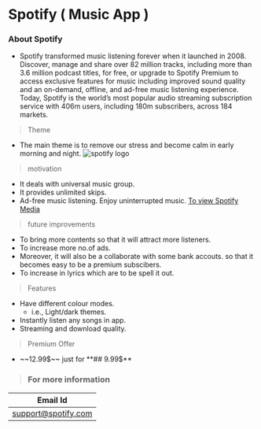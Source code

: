 # **Spotify** **( Music App )**
### **About Spotify**
* Spotify transformed music listening forever when it launched in 2008. Discover, manage and share over 82 million tracks, including more than 3.6 million podcast titles, for free, or upgrade to Spotify Premium to access exclusive features for music including improved sound quality and an on-demand, offline, and ad-free music listening experience. Today, Spotify is the world’s most popular audio streaming subscription service with 406m users, including 180m subscribers, across 184 markets.
> Theme
* The main theme is to remove our stress and become calm in early morning and night.
![spotify logo](https://static-01.daraz.pk/p/14b872a1c3695a266b59eaa741ffec1c.png)
> motivation
* It deals with universal music group.
* It provides unlimited skips.
* Ad-free music listening. Enjoy uninterrupted music.
[To view Spotify Media](http://www.spotify.com/)
> future improvements
* To bring more contents so that it will attract more listeners. 
* To increase more no.of ads.
* Moreover, it will also be a collaborate with some bank accouts. so that it becomes easy to be a premium subscibers.
* To increase in lyrics which are to be spell it out.  
> Features
* Have different colour modes.
   * i.e., Light/dark themes.
* Instantly listen any songs in app.
* Streaming and download quality.
> Premium Offer 
* ~~12.99$~~ just for **## 9.99$**
> ### For more information 
| Email  Id           |
| ------------------- |
| support@spotify.com | 
